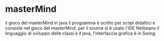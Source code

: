 # masterMind
il gioco del masterMind in java
il programma è scritto per scopi didattici e consiste nel gioco del masterMind.
per il source si è usato l'IDE Netbeans
il linguaggio di sviluppo delle classi è il java, l'interfaccia grafica è in Swing
